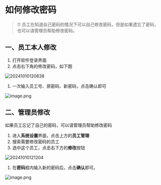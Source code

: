 # 如何修改密码
> ⏰   员工在知道自己密码的情况下可以自己修改密码，但是如果遗忘了密码，也可以请管理员帮助修改密码。

## 一、员工本人修改

1. 打开软件登录界面
2. 点击右下角的修改密码，如下图

![20241010120838](https://wiki-cdsoft.oss-cn-hangzhou.aliyuncs.com/20241010120838.png)

1. 一次输入员工号、原密码、新密码，点击确认即可

![image.png](https://wiki-cdsoft.oss-cn-hangzhou.aliyuncs.com/1697527679289-c1e80de8-e3a1-4f45-a447-7d1de1216583.png)
## 二、管理员修改
如果员工忘记了自己的密码，可以请管理员帮助修改密码

1. 进入**系统设置**界面，点击上方的**员工管理**
2. 搜索需要修改密码的员工
3. 选中这个员工，点击右下方的**修改**按钮


![20241010121204](https://wiki-cdsoft.oss-cn-hangzhou.aliyuncs.com/20241010121204.png)

1. 在**密码**框内输入新的密码后，点击**确认**即可。

![image.png](https://wiki-cdsoft.oss-cn-hangzhou.aliyuncs.com/1697622263970-4bdcbbab-6005-4853-82c0-71c6840b682e.png)

